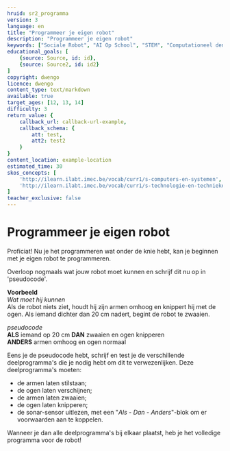 ```yaml
---
hruid: sr2_programma
version: 3
language: en
title: "Programmeer je eigen robot"
description: "Programmeer je eigen robot"
keywords: ["Sociale Robot", "AI Op School", "STEM", "Computationeel denken", "Grafisch programmeren"]
educational_goals: [
    {source: Source, id: id}, 
    {source: Source2, id: id2}
]
copyright: dwengo
licence: dwengo
content_type: text/markdown
available: true
target_ages: [12, 13, 14]
difficulty: 3
return_value: {
    callback_url: callback-url-example,
    callback_schema: {
        att: test,
        att2: test2
    }
}
content_location: example-location
estimated_time: 30
skos_concepts: [
    'http://ilearn.ilabt.imec.be/vocab/curr1/s-computers-en-systemen', 
    'http://ilearn.ilabt.imec.be/vocab/curr1/s-technologie-en-technieken'
]
teacher_exclusive: false
---
```


# Programmeer je eigen robot

Proficiat! Nu je het programmeren wat onder de knie hebt, kan je beginnen met je eigen robot te programmeren.

Overloop nogmaals wat jouw robot moet kunnen en schrijf dit nu op in 'pseudocode'.

**Voorbeeld**  
*Wat moet hij kunnen*  
Als de robot niets ziet, houdt hij zijn armen omhoog en knippert hij met de ogen. 
Als iemand dichter dan 20 cm nadert, begint de robot te zwaaien.  

*pseudocode*  
**ALS** iemand op 20 cm **DAN** zwaaien en ogen knipperen  
**ANDERS** armen omhoog en ogen normaal  

Eens je de pseudocode hebt, schrijf en test je de verschillende deelprogramma's die je nodig hebt om dit te verwezenlijken. Deze deelprogramma's moeten:

- de armen laten stilstaan;
- de ogen laten verschijnen;
- de armen laten zwaaien;
- de ogen laten knipperen;
- de sonar-sensor uitlezen, met een "*Als - Dan - Anders*"-blok om er voorwaarden aan te koppelen.  

Wanneer je dan alle deelprogramma's bij elkaar plaatst, heb je het volledige programma voor de robot!